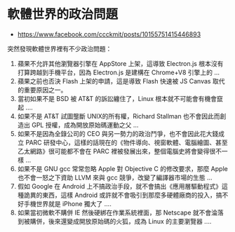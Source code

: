 # 軟體世界的政治問題

* https://www.facebook.com/ccckmit/posts/10155751415446893

突然發現軟體世界裡有不少政治問題：

1. 蘋果不允許其他瀏覽器引擎在 AppStore 上架，這導致 Electron.js 根本沒有打算跨越到手機平台，因為 Electron.js 是建構在 Chrome+V8 引擎上的 ...
2. 蘋果之前也否決 Flash 上架的申請，這是導致 Flash 快速被 JS Canvas 取代的重要原因之一。
3. 當初如果不是 BSD 被 AT&T 的訴訟纏住了，Linux 根本就不可能會有機會竄起 ....
4. 如果不是 AT&T 試圖壟斷 UNIX的所有權，Richard Stallman 也不會因此而創造出 GPL 授權，成為開放原始碼運動之父 ...
5.  如果不是因為全錄公司的 CEO 與另一勢力的政治鬥爭，也不會因此花大錢成立 PARC 研發中心，這樣的話現在的《物件導向、視窗軟體、電腦繪圖、甚至乙太網路》很可能都不會在 PARC 裡被發展出來，整個電腦史將會變得很不一樣 ...
6. 如果不是 GNU gcc 常常忽略 Apple 對 Objective C 的修改要求，那麼 Apple 也不會一怒之下資助 LLVM 來與 gcc 競爭，改變了編譯器市場的生態 ...
7. 假如 Google 在 Android 上不搞政治手段，就不會搞出《應用層驅動程式》這種詭異的東西，這樣 Android 或許就不會吸引到那麼多硬體廠商的投入，搞不好手機世界就是 iPhone 獨大了 ....
8. 如果當初微軟不購併 IE 然後硬綁在作業系統裡面，那 Netscape 就不會淪落到被購併，後來還變成開放原始碼的火狐，成為 Linux 的主要瀏覽器 ....